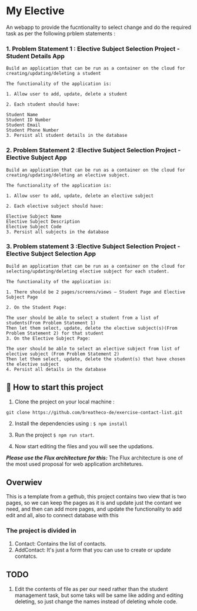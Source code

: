# My Elective

An webapp to provide the fucntionality to select change and do the required task as per the following prblem statements :

### 1. Problem Statement 1 : Elective Subject Selection Project - Student Details App

    Build an application that can be run as a container on the cloud for creating/updating/deleting a student

    The functionality of the application is:

    1. Allow user to add, update, delete a student

    2. Each student should have:

    Student Name
    Student ID Number
    Student Email
    Student Phone Number
    3. Persist all student details in the database

### 2. Problem Statement 2 :Elective Subject Selection Project - Elective Subject App

    Build an application that can be run as a container on the cloud for creating/updating/deleting an elective subject.

    The functionality of the application is:

    1. Allow user to add, update, delete an elective subject

    2. Each elective subject should have:

    Elective Subject Name
    Elective Subject Description
    Elective Subject Code
    3. Persist all subjects in the database

### 3. Problem statement 3 :Elective Subject Selection Project - Elective Subject Selection App

    Build an application that can be run as a container on the cloud for selecting/updating/deleting elective subject for each student.

    The functionality of the application is:

    1. There should be 2 pages/screens/views – Student Page and Elective Subject Page

    2. On the Student Page:

    The user should be able to select a student from a list of students(From Problem Statement 1)
    Then let them select, update, delete the elective subject(s)(From Problem Statement 2) for that student
    3. On the Elective Subject Page:

    The user should be able to select an elective subject from list of elective subject (From Problem Statement 2)
    Then let them select, update, delete the student(s) that have chosen the elective subject
    4. Persist all details in the database

## 🌱  How to start this project

1. Clone the project on your local machine :

```
git clone https://github.com/breatheco-de/exercise-contact-list.git
```

2. Install the dependencies using :  `$ npm install`

3. Run the project `$ npm run start`.

4. Now start editing the files and you will see the updations.

***Please use the Flux architecture for this:*** The Flux architecture is one of the most used proposal for web application architetures.

## Overwiev

This is a template from a gethub, this project contains two view that is two pages, so we can keep the pages as it is and update just the contant we need, and then can add more pages, and update the functionality to add edit and all, also to connect database with this

### The project is divided in

1. Contact: Contains the list of contacts.
2. AddContact: It's just a form that you can use to create or update contatcs.

## TODO

1. Edit the contents of file as per our need rather than the student management task, but some taks will be same like adding and editing deleting, so just change the names instead of deleting whole code.
